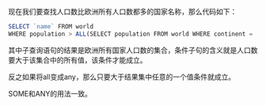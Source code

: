 现在我们要查找人口数比欧洲所有人口数都多的国家名称，那么代码如下：

```javascript
SELECT `name` FROM world
WHERE population > ALL(SELECT population FROM world WHERE continent = 'Europe');
```

其中子查询语句的结果是欧洲所有国家人口数的集合，条件子句的含义就是人口数要大于该集合中的所有值，该条件才能成立。

反之如果将all变成any，那么只要大于结果集中任意的一个值条件就成立。

SOME和ANY的用法一致。